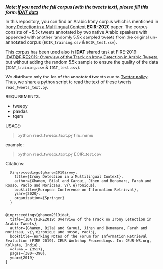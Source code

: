 ***Note: If you need the full corpus (with the tweets text), please fill this form: [IDAT data](https://forms.gle/FsgZrbv5YfR5Jibx6)***

In this repository, you can find an Arabic Irony corpus which is mentioned in [Irony Detection in a Multilingual Context](https://www.google.com) **ECIR-2020** paper.
The corpus consists of ~5.5k tweets annotated by two native Arabic speakers with appended with another randomly 5.5k sampled tweets from the original un-annotated corpus (`ECIR_training.csv` & `ECIR_test.csv`).

This corpus has been used also in **IDAT** shared task at FIRE-2019: [IDAT@FIRE2019: Overview of the Track on Irony Detection in Arabic Tweets](http://ceur-ws.org/Vol-2517/T4-1.pdf), but without adding the random 5.5k sample to ensure the quality of the data (`IDAT_training.csv` & `IDAT_test.csv`).


We distribute only the Ids of the annotated tweets due to [Twitter policy](https://developer.twitter.com/en/developer-terms/agreement-and-policy). Thus, we share a python script to read the text of these tweets `read_tweets_text.py`.

REQUIREMENTS:
- tweepy
- pandas 
- tqdm

USAGE:
> python read_tweets_text.py file_name

example:
> python read_tweets_text.py ECIR_test.csv

Citations:

      @inproceedings{ghanem2019irony,
        title={Irony Detection in a Multilingual Context},
        author={Ghanem, Bilal and Karoui, Jihen and Benamara, Farah and Rosso, Paolo and Moriceau, V{\'e}ronique},
        booktitle={European Conference on Information Retrieval},
        year={2020},
        organization={Springer}
      }


    @inproceedings{ghanem2019idat,
      title={IDAT@FIRE2019: Overview of the Track on Irony Detection in Arabic Tweets},
      author={Ghanem, Bilal and Karoui, Jihen and Benamara, Farah and Moriceau, V{\'e}ronique and Rosso, Paolo},
      booktitle={Working Notes of the Forum for Information Retrieval Evaluation (FIRE 2019). CEUR Workshop Proceedings. In: CEUR-WS.org, Kolkata, India},
      volume = {2517},
      pages={380--390},
      year={2019}
    }

